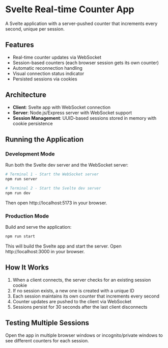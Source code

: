 # Svelte Real-time Counter App

A Svelte application with a server-pushed counter that increments every second, unique per session.

## Features

- Real-time counter updates via WebSocket
- Session-based counters (each browser session gets its own counter)
- Automatic reconnection handling
- Visual connection status indicator
- Persisted sessions via cookies

## Architecture

- **Client**: Svelte app with WebSocket connection
- **Server**: Node.js/Express server with WebSocket support
- **Session Management**: UUID-based sessions stored in memory with cookie persistence

## Running the Application

### Development Mode

Run both the Svelte dev server and the WebSocket server:

```bash
# Terminal 1 - Start the WebSocket server
npm run server

# Terminal 2 - Start the Svelte dev server  
npm run dev
```

Then open http://localhost:5173 in your browser.

### Production Mode

Build and serve the application:

```bash
npm run start
```

This will build the Svelte app and start the server. Open http://localhost:3000 in your browser.

## How It Works

1. When a client connects, the server checks for an existing session cookie
2. If no session exists, a new one is created with a unique ID
3. Each session maintains its own counter that increments every second
4. Counter updates are pushed to the client via WebSocket
5. Sessions persist for 30 seconds after the last client disconnects

## Testing Multiple Sessions

Open the app in multiple browser windows or incognito/private windows to see different counters for each session.